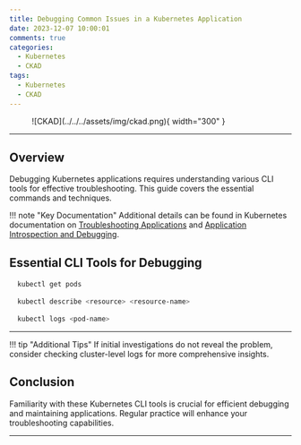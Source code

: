 ```yaml
---
title: Debugging Common Issues in a Kubernetes Application
date: 2023-12-07 10:00:01
comments: true
categories: 
  - Kubernetes
  - CKAD
tags: 
  - Kubernetes
  - CKAD
---
```


<!-- markdownlint-disable MD033 -->
<figure markdown="span">
  ![CKAD](../../../assets/img/ckad.png){ width="300" }
</figure>

---

## Overview

Debugging Kubernetes applications requires understanding various CLI tools for effective troubleshooting. This guide covers the essential commands and techniques.

!!! note "Key Documentation"
    Additional details can be found in Kubernetes documentation on [Troubleshooting Applications](https://kubernetes.io/docs/tasks/debug/debug-application/) and [Application Introspection and Debugging](https://kubernetes.io/docs/tasks/debug/debug-cluster/).

## Essential CLI Tools for Debugging

  ```bash title="Checks the status of all Pods in a Namespace."
    kubectl get pods
  ```

  ```bash title="Provides detailed information about Kubernetes objects."
    kubectl describe <resource> <resource-name>
  ```

  ```bash title="Retrieves container logs for diagnosing issues."
    kubectl logs <pod-name>
  ```

---

!!! tip "Additional Tips"
    If initial investigations do not reveal the problem, consider checking cluster-level logs for more comprehensive insights.

## Conclusion

Familiarity with these Kubernetes CLI tools is crucial for efficient debugging and maintaining applications. Regular practice will enhance your troubleshooting capabilities.

---
